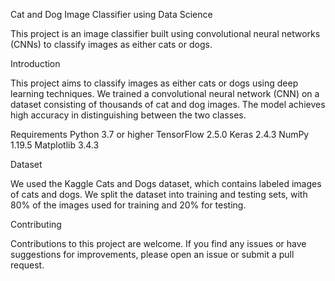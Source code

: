 Cat and Dog Image Classifier using Data Science

This project is an image classifier built using convolutional neural networks (CNNs) to classify images as either cats or dogs.

Introduction

This project aims to classify images as either cats or dogs using deep learning techniques. We trained a convolutional neural network (CNN) on a dataset consisting of thousands of cat and dog images. The model achieves high accuracy in distinguishing between the two classes.

Requirements
    Python 3.7 or higher
    TensorFlow 2.5.0
    Keras 2.4.3
    NumPy 1.19.5
    Matplotlib 3.4.3

Dataset

We used the Kaggle Cats and Dogs dataset, which contains labeled images of cats and dogs. We split the dataset into training and testing sets, with 80% of the images used for training and 20% for testing. 


Contributing

Contributions to this project are welcome. If you find any issues or have suggestions for improvements, please open an issue or submit a pull request.
